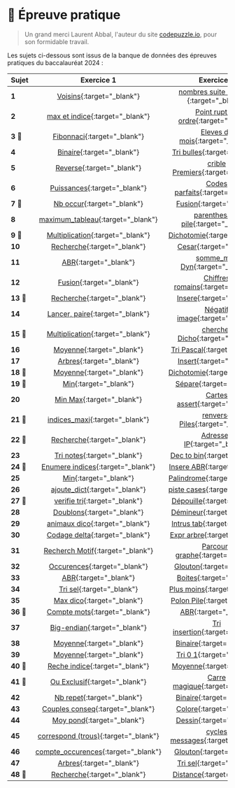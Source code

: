 # 📝 Épreuve pratique
> Un grand merci Laurent Abbal, l'auteur du site [codepuzzle.io](https://www.codepuzzle.io), pour son formidable travail.  

Les sujets ci-dessous sont issus de la banque de données des épreuves pratiques du baccalauréat 2024 :  

| Sujet | Exercice 1 | Exercice 2 |
|:------|:----------:|:----------:|
| **1**| [Voisins](https://www.codepuzzle.io/D7K5T){:target="_blank"}  | [nombres suite 11 21 ...](https://www.codepuzzle.io/DC2EL){:target="_blank"} |
| **2**| [max et indice](https://www.codepuzzle.io/DGZME){:target="_blank"}  | [Point rupture ordre](https://www.codepuzzle.io/DZU97){:target="_blank"} |
| **3 🎯**| [Fibonnaci](https://www.codepuzzle.io/D2AFM){:target="_blank"}  | [Eleves du mois](https://www.codepuzzle.io/D7ZPR){:target="_blank"} |
| **4**| [Binaire](https://www.codepuzzle.io/DVWK8){:target="_blank"}  | [Tri bulles](https://www.codepuzzle.io/DRYCA){:target="_blank"} |
| **5**| [Reverse](https://www.codepuzzle.io/DRBJV){:target="_blank"}  | [crible Premiers](https://www.codepuzzle.io/DKM6R){:target="_blank"} |
| **6**| [Puissances](https://www.codepuzzle.io/D62YJ){:target="_blank"}  | [Codes parfaits](https://www.codepuzzle.io/D9TJV){:target="_blank"} |
| **7 🎯**| [Nb occur](https://www.codepuzzle.io/DXATB){:target="_blank"}  | [Fusion](https://www.codepuzzle.io/DN9TZ){:target="_blank"} |
| **8**| [maximum_tableau](https://www.codepuzzle.io/D9ANW){:target="_blank"}  | [parenthesage pile](https://www.codepuzzle.io/D34QT){:target="_blank"} |
| **9 🎯**| [Multiplication](https://www.codepuzzle.io/DNXS5){:target="_blank"}  | [Dichotomie](https://www.codepuzzle.io/DBTF9){:target="_blank"} |
| **10**| [Recherche](https://www.codepuzzle.io/D8XZK){:target="_blank"}  | [Cesar](https://www.codepuzzle.io/DPS72){:target="_blank"} |
| **11**| [ABR](https://www.codepuzzle.io/DSFEK){:target="_blank"}  | [somme_max Dyn](https://www.codepuzzle.io/D29HK){:target="_blank"} |
| **12**| [Fusion](https://www.codepuzzle.io/DS56N){:target="_blank"}  | [Chiffres romains](https://www.codepuzzle.io/D3SZJ){:target="_blank"} |
| **13 🎯**| [Recherche](https://www.codepuzzle.io/DYWZS){:target="_blank"}  | [Insere](https://www.codepuzzle.io/DG8VH){:target="_blank"} |
| **14**| [Lancer, paire](https://www.codepuzzle.io/DY96J){:target="_blank"}  | [Négatif image](https://www.codepuzzle.io/DNGKQ){:target="_blank"} |
| **15 🎯**| [Multiplication](https://www.codepuzzle.io/DYM9Z){:target="_blank"}  | [chercher Dicho](https://www.codepuzzle.io/DVJB2){:target="_blank"} |
| **16**| [Moyenne](https://www.codepuzzle.io/D2MKJ){:target="_blank"}  | [Tri Pascal](https://www.codepuzzle.io/DJV2Q){:target="_blank"} |
| **17**| [Arbres](https://www.codepuzzle.io/DWXMF){:target="_blank"}  | [Insert](https://www.codepuzzle.io/DBTP6){:target="_blank"} |
| **18 🎯**| [Moyenne](https://www.codepuzzle.io/DBGMF){:target="_blank"}  | [Dichotomie](https://www.codepuzzle.io/DC57D){:target="_blank"} |
| **19 🎯**| [Min](https://www.codepuzzle.io/DXECS){:target="_blank"}  | [Sépare](https://www.codepuzzle.io/DV3WE){:target="_blank"} |
| **20**| [Min Max](https://www.codepuzzle.io/DJ3NG){:target="_blank"}  | [Cartes assert](https://www.codepuzzle.io/DU79Y){:target="_blank"} |
| **21 🎯**| [indices_maxi](https://www.codepuzzle.io/DPEJU){:target="_blank"}  | [renverse Piles](https://www.codepuzzle.io/D5ACH){:target="_blank"} |
| **22 🎯**| [Recherche](https://www.codepuzzle.io/D8ARM){:target="_blank"}  | [Adresses IP](https://www.codepuzzle.io/DZWL7){:target="_blank"} |
| **23**| [Tri notes](https://www.codepuzzle.io/D5K72){:target="_blank"}  | [Dec to bin](https://www.codepuzzle.io/DQH64){:target="_blank"} |
| **24 🎯**| [Enumere indices](https://www.codepuzzle.io/DN7YB){:target="_blank"}  | [Insere ABR](https://www.codepuzzle.io/DYTNH){:target="_blank"} |
| **25**| [Min](https://www.codepuzzle.io/DXESM){:target="_blank"}  | [Palindrome](https://www.codepuzzle.io/D7GRL){:target="_blank"} |
| **26**| [ajoute_dict](https://www.codepuzzle.io/DUZ26){:target="_blank"}  | [piste cases](){:target="_blank"} |
| **27 🎯**| [verifie tri](https://www.codepuzzle.io/DPMQ9){:target="_blank"}  | [Dépouille](https://www.codepuzzle.io/DRD28){:target="_blank"} |
| **28**| [Doublons](https://www.codepuzzle.io/D5ZQ9){:target="_blank"}  | [Démineur](https://www.codepuzzle.io/DJQ8X){:target="_blank"} |
| **29**| [animaux dico](https://www.codepuzzle.io/DEKUR){:target="_blank"}  | [Intrus tab](https://www.codepuzzle.io/DZQD4){:target="_blank"} |
| **30**| [Codage delta](https://www.codepuzzle.io/D4KLJ){:target="_blank"}  | [Expr arbre](https://www.codepuzzle.io/DZWGA){:target="_blank"} |
| **31**| [Recherch Motif](https://www.codepuzzle.io/D69FY){:target="_blank"}  | [Parcours graphe](https://www.codepuzzle.io/DKTWL){:target="_blank"} |
| **32**| [Occurences](https://www.codepuzzle.io/DE2WF){:target="_blank"}  | [Glouton](https://www.codepuzzle.io/D3BZ4){:target="_blank"} |
| **33**| [ABR](https://www.codepuzzle.io/D9KSW){:target="_blank"}  | [Boites](https://www.codepuzzle.io/DJARN){:target="_blank"} |
| **34**| [Tri sel](https://www.codepuzzle.io/DBS54){:target="_blank"}  | [Plus moins](){:target="_blank"} |
| **35**| [Max dico](https://www.codepuzzle.io/DRHZ4){:target="_blank"}  | [Polon Pile](https://www.codepuzzle.io/D6M8Z){:target="_blank"} |
| **36 🎯**| [Compte mots](https://www.codepuzzle.io/D32G9){:target="_blank"}  | [ABR](https://www.codepuzzle.io/D8QDH){:target="_blank"} |
| **37**| [Big-endian](https://www.codepuzzle.io/D9Y2P){:target="_blank"}  | [Tri insertion](https://www.codepuzzle.io/DPJYV){:target="_blank"} |
| **38**| [Moyenne](https://www.codepuzzle.io/DUHKS){:target="_blank"}  | [Binaire](https://www.codepuzzle.io/DU9MH){:target="_blank"} |
| **39**| [Moyenne](https://www.codepuzzle.io/DFAKE){:target="_blank"}  | [Tri 0 1](https://www.codepuzzle.io/DDQKZ){:target="_blank"} |
| **40 🎯**| [Reche indice](https://www.codepuzzle.io/DAWS9){:target="_blank"}  | [Moyenne](https://www.codepuzzle.io/DUERW){:target="_blank"} |
| **41 🎯**| [Ou Exclusif](https://www.codepuzzle.io/D3G6W){:target="_blank"}  | [Carre magique](https://www.codepuzzle.io/D98ZL){:target="_blank"} |
| **42**| [Nb repet](https://www.codepuzzle.io/DCPZG){:target="_blank"}  | [Binaire](https://www.codepuzzle.io/DSJN8){:target="_blank"} |
| **43**| [Couples conseq](https://www.codepuzzle.io/DDHQ3){:target="_blank"}  | [Colore](https://www.codepuzzle.io/DDHQ3){:target="_blank"} |
| **44**| [Moy pond](https://www.codepuzzle.io/DMP4J){:target="_blank"}  | [Dessin](https://www.codepuzzle.io/D2JR6){:target="_blank"} |
| **45**| [correspond (trous)](https://www.codepuzzle.io/DSXPQ){:target="_blank"}  | [cycles messages](https://www.codepuzzle.io/DSXPQ){:target="_blank"} |
| **46**| [compte_occurences](https://www.codepuzzle.io/DBE67){:target="_blank"}  | [Glouton](https://www.codepuzzle.io/DELCR){:target="_blank"} |
| **47**| [Arbres](https://www.codepuzzle.io/DH83G){:target="_blank"}  | [Tri sel](https://www.codepuzzle.io/DF8PT){:target="_blank"} |
| **48 🎯**| [Recherche](https://www.codepuzzle.io/DY5P8){:target="_blank"}  | [Distance](https://www.codepuzzle.io/DYASQ){:target="_blank"} |




<!--
- ### [Épreuve pratique niveau première - Facile (1-9)](https://notebook.basthon.fr/?from=https://raw.githubusercontent.com/abrugiere/tnsi/main/_ressources/6.1_prat11.ipynb){:target="_blank"}  

- ### [Épreuve pratique niveau première - Intermédiaire (10-17)](https://notebook.basthon.fr/?from=https://raw.githubusercontent.com/abrugiere/tnsi/main/_ressources/6.2_prat12.ipynb){:target="_blank"}  
- ### [Épreuve pratique niveau première - Confirmé (18-)](https://notebook.basthon.fr/?from=https://raw.githubusercontent.com/abrugiere/tnsi/main/_ressources/6.3_prat13.ipynb){:target="_blank"}  

- ### [Épreuve pratique niveau terminale - Facile](https://notebook.basthon.fr/?from=https://raw.githubusercontent.com/abrugiere/tnsi/main/_ressources/6.4_pratT1.ipynb){:target="_blank"}  
- ### [Épreuve pratique niveau terminale - Intermédiaire](https://notebook.basthon.fr/?from=https://raw.githubusercontent.com/abrugiere/tnsi/main/_ressources/6.5_pratT2.ipynb){:target="_blank"}  
- ### [Épreuve pratique niveau terminale - Confirmé](https://notebook.basthon.fr/?from=https://raw.githubusercontent.com/abrugiere/tnsi/main/_ressources/6.6_pratT3.ipynb){:target="_blank"}  

- ### [L'essentiel de ce qu'il faut savoir et savoir faire](https://notebook.basthon.fr/?from=https://raw.githubusercontent.com/abrugiere/tnsi/main/_ressources/6.7_essentiel.ipynb){:target="_blank"}  




-->

